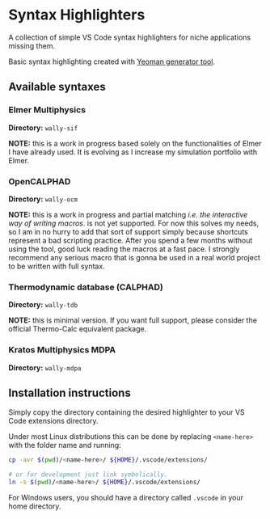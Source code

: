 # Syntax Highlighters

A collection of simple VS Code syntax highlighters for niche applications missing them.

Basic syntax highlighting created with [Yeoman generator tool](https://yeoman.io/).

## Available syntaxes

### Elmer Multiphysics

**Directory:** `wally-sif`

**NOTE:** this is a work in progress based solely on the functionalities of Elmer I have already used. It is evolving as I increase my simulation portfolio with Elmer.

### OpenCALPHAD

**Directory:** `wally-ocm`

**NOTE:** this is a work in progress and partial matching *i.e. the interactive way of writing macros*. is not yet supported. For now this solves my needs, so I am in no hurry to add that sort of support simply because shortcuts represent a bad scripting practice. After you spend a few months without using the tool, good luck reading the macros at a fast pace. I strongly recommend any serious macro that is gonna be used in a real world project to be written with full syntax.

### Thermodynamic database (CALPHAD)

**Directory:** `wally-tdb`

**NOTE:** this is minimal version. If you want full support, please consider the official Thermo-Calc equivalent package.

### Kratos Multiphysics MDPA

**Directory:** `wally-mdpa`

## Installation instructions

Simply copy the directory containing the desired highlighter to your VS Code extensions directory.

Under most Linux distributions this can be done by replacing `<name-here>` with the folder name and running:

```bash
cp -avr $(pwd)/<name-here>/ ${HOME}/.vscode/extensions/

# or for development just link symbolically.
ln -s $(pwd)/<name-here>/ ${HOME}/.vscode/extensions/
```

For Windows users, you should have a directory called `.vscode` in your home directory.
